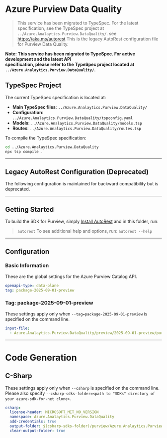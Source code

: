 # Azure Purview Data Quality

> This service has been migrated to TypeSpec. For the latest specification, see the TypeSpec project at `../Azure.Analaytics.Purview.DataQuality/`.
> see https://aka.ms/autorest
This is the legacy AutoRest configuration file for Purview Data Quality.

**Note: This service has been migrated to TypeSpec. For active development and the latest API  
specification, please refer to the TypeSpec project located at `../Azure.Analaytics.Purview.DataQuality/`.**

## TypeSpec Project

The current TypeSpec specification is located at:

- **Main TypeSpec files**: `../Azure.Analaytics.Purview.DataQuality/`
- **Configuration**: `../Azure.Analaytics.Purview.DataQuality/tspconfig.yaml`
- **Models**: `../Azure.Analaytics.Purview.DataQuality/models.tsp`
- **Routes**: `../Azure.Analaytics.Purview.DataQuality/routes.tsp`

To compile the TypeSpec specification:

```bash
cd ../Azure.Analaytics.Purview.DataQuality
npx tsp compile .
```

---

## Legacy AutoRest Configuration (Deprecated)

The following configuration is maintained for backward compatibility but is deprecated.

---

## Getting Started

To build the SDK for Purview, simply [Install AutoRest](https://aka.ms/autorest/install) and in this folder, run:

> `autorest`
To see additional help and options, run:
> `autorest --help`
---

## Configuration

### Basic Information

These are the global settings for the Azure Purview Catalog API.

``` yaml
openapi-type: data-plane
tag: package-2025-09-01-preview
```
### Tag: package-2025-09-01-preview
These settings apply only when `--tag=package-2025-09-01-preview` is specified on the command line.

``` yaml $(tag) == 'package-2025-09-01-preview'
input-file:
  - Azure.Analaytics.Purview.DataQuality/preview/2025-09-01-preview/purviewDataQuality.json
```

---

# Code Generation

## C-Sharp

These settings apply only when `--csharp` is specified on the command line.
Please also specify `--csharp-sdks-folder=<path to "SDKs" directory of your azure-sdk-for-net clone>`.

``` yaml $(csharp)
csharp:
  license-header: MICROSOFT_MIT_NO_VERSION
  namespace: Azure.Analaytics.Purview.DataQuality
  add-credentials: true
  output-folder: $(csharp-sdks-folder)/purview/Azure.Analaytics.Purview.DataQuality/src/Generated
  clear-output-folder: true
```
